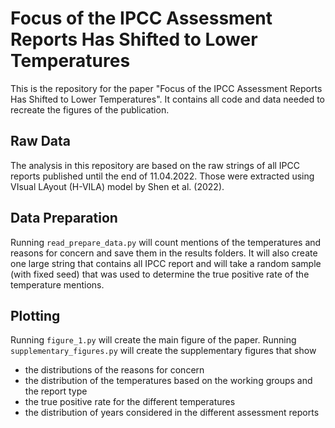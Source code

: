 # Focus of the IPCC Assessment Reports Has Shifted to Lower Temperatures
This is the repository for the paper "Focus of the IPCC Assessment Reports Has Shifted to Lower Temperatures". It contains all code and data needed to recreate the figures of the publication. 

## Raw Data
The analysis in this repository are based on the raw strings of all IPCC reports published until the end of 11.04.2022. Those were extracted using VIsual LAyout (H-VILA) model by Shen et al. (2022). 

## Data Preparation
Running `read_prepare_data.py` will count mentions of the temperatures and reasons for concern and save them in the results folders. It will also create one large string that contains all IPCC report and will take a random sample (with fixed seed) that was used to determine the true positive rate of the temperature mentions. 

## Plotting
Running `figure_1.py` will create the main figure of the paper. 
Running `supplementary_figures.py` will create the supplementary figures that show
- the distributions of the reasons for concern 
- the distribution of the temperatures based on the working groups and the report type
- the true positive rate for the different temperatures
- the distribution of years considered in the different assessment reports

